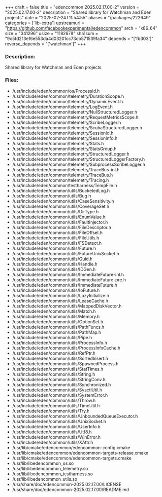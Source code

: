 +++
draft = false
title = "edencommon 2025.02.17.00-2"
version = "2025.02.17.00-2"
description = "Shared library for Watchman and Eden projects"
date = "2025-02-24T11:54:55"
aliases = "/packages/222649"
categories = ['lib-extra']
upstreamurl = "https://github.com/facebookexperimental/edencommon"
arch = "x86_64"
size = "341296"
usize = "1182678"
sha1sum = "9c5fd213e16e553da4d03201cc73cb571539fa34"
depends = "['fb303']"
reverse_depends = "['watchman']"
+++
### Description: 
Shared library for Watchman and Eden projects

### Files: 
* /usr/include/eden/common/os/ProcessId.h
* /usr/include/eden/common/telemetry/DurationScope.h
* /usr/include/eden/common/telemetry/DynamicEvent.h
* /usr/include/eden/common/telemetry/LogEvent.h
* /usr/include/eden/common/telemetry/NullStructuredLogger.h
* /usr/include/eden/common/telemetry/RequestMetricsScope.h
* /usr/include/eden/common/telemetry/ScribeLogger.h
* /usr/include/eden/common/telemetry/ScubaStructuredLogger.h
* /usr/include/eden/common/telemetry/SessionId.h
* /usr/include/eden/common/telemetry/SessionInfo.h
* /usr/include/eden/common/telemetry/Stats.h
* /usr/include/eden/common/telemetry/StatsGroup.h
* /usr/include/eden/common/telemetry/StructuredLogger.h
* /usr/include/eden/common/telemetry/StructuredLoggerFactory.h
* /usr/include/eden/common/telemetry/SubprocessScribeLogger.h
* /usr/include/eden/common/telemetry/TraceBus-inl.h
* /usr/include/eden/common/telemetry/TraceBus.h
* /usr/include/eden/common/telemetry/Tracing.h
* /usr/include/eden/common/testharness/TempFile.h
* /usr/include/eden/common/utils/BucketedLog.h
* /usr/include/eden/common/utils/Bug.h
* /usr/include/eden/common/utils/CaseSensitivity.h
* /usr/include/eden/common/utils/CoverageSet.h
* /usr/include/eden/common/utils/DirType.h
* /usr/include/eden/common/utils/EnumValue.h
* /usr/include/eden/common/utils/FaultInjector.h
* /usr/include/eden/common/utils/FileDescriptor.h
* /usr/include/eden/common/utils/FileOffset.h
* /usr/include/eden/common/utils/FileUtils.h
* /usr/include/eden/common/utils/FSDetect.h
* /usr/include/eden/common/utils/Future.h
* /usr/include/eden/common/utils/FutureUnixSocket.h
* /usr/include/eden/common/utils/Guid.h
* /usr/include/eden/common/utils/Handle.h
* /usr/include/eden/common/utils/IDGen.h
* /usr/include/eden/common/utils/ImmediateFuture-inl.h
* /usr/include/eden/common/utils/ImmediateFuture-pre.h
* /usr/include/eden/common/utils/ImmediateFuture.h
* /usr/include/eden/common/utils/IoFuture.h
* /usr/include/eden/common/utils/LazyInitialize.h
* /usr/include/eden/common/utils/LeaseCache.h
* /usr/include/eden/common/utils/MappedDiskVector.h
* /usr/include/eden/common/utils/Match.h
* /usr/include/eden/common/utils/Memory.h
* /usr/include/eden/common/utils/OptionSet.h
* /usr/include/eden/common/utils/PathFuncs.h
* /usr/include/eden/common/utils/PathMap.h
* /usr/include/eden/common/utils/Pipe.h
* /usr/include/eden/common/utils/ProcessInfo.h
* /usr/include/eden/common/utils/ProcessInfoCache.h
* /usr/include/eden/common/utils/RefPtr.h
* /usr/include/eden/common/utils/SortedInsert.h
* /usr/include/eden/common/utils/SpawnedProcess.h
* /usr/include/eden/common/utils/StatTimes.h
* /usr/include/eden/common/utils/String.h
* /usr/include/eden/common/utils/StringConv.h
* /usr/include/eden/common/utils/Synchronized.h
* /usr/include/eden/common/utils/SysctlUtil.h
* /usr/include/eden/common/utils/SystemError.h
* /usr/include/eden/common/utils/Throw.h
* /usr/include/eden/common/utils/TimeUtil.h
* /usr/include/eden/common/utils/Try.h
* /usr/include/eden/common/utils/UnboundedQueueExecutor.h
* /usr/include/eden/common/utils/UnixSocket.h
* /usr/include/eden/common/utils/UserInfo.h
* /usr/include/eden/common/utils/Utf8.h
* /usr/include/eden/common/utils/WinError.h
* /usr/include/eden/common/utils/XAttr.h
* /usr/lib/cmake/edencommon/edencommon-config.cmake
* /usr/lib/cmake/edencommon/edencommon-targets-release.cmake
* /usr/lib/cmake/edencommon/edencommon-targets.cmake
* /usr/lib/libedencommon_os.so
* /usr/lib/libedencommon_telemetry.so
* /usr/lib/libedencommon_testharness.so
* /usr/lib/libedencommon_utils.so
* /usr/share/doc/edencommon-2025.02.17.00/LICENSE
* /usr/share/doc/edencommon-2025.02.17.00/README.md
